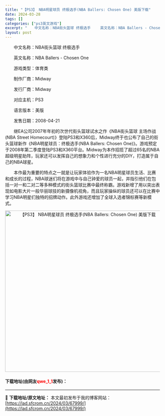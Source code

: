 ```yaml
---
title: "【PS3】 NBA明星球员 终极选手(NBA Ballers: Chosen One) 美版下载"
date: 2024-03-28
tags: []
categories: ["ps3英文游戏"]
excerpt: "　　中文名称：NBA街头篮球 终极选手 　　英文名称：NBA Ballers - Chosen One 　　游戏类型：体育类 　　制作厂商：Midway 　　发行厂商：Midway 　　对应主机：PS3 　　语言版本：美版 　　发售日期：2008-04-21 　　继EA公司2007年年初的次世代街头&hellip;"
layout: post
---
```


 <p>　　中文名称：NBA街头篮球 终极选手</p> <p>　　英文名称：NBA Ballers - Chosen One</p> <p>　　游戏类型：体育类</p> <p>　　制作厂商：Midway</p> <p>　　发行厂商：Midway</p> <p>　　对应主机：PS3</p> <p>　　语言版本：美版</p> <p>　　发售日期：2008-04-21</p> <p>　　继EA公司2007年年初的次世代街头篮球试水之作《NBA街头篮球 主场作战(NBA Street Homecourt)》登陆PS3和X360后，Midway终于也公布了自己的街头篮球新作《NBA明星球员：终极选手(NBA Ballers: Chosen One)》。游戏预定于2008年第二季度登陆PS3和X360平台。Midway为本作招揽了超过65名的NBA超级明星助阵，玩家还可以发挥自己的想象力和个性进行充分的DIY，打造属于自己的NBA球星。</p> <p>　　本作最为重要的特点之一就是让玩家体验作为一名NBA明星球员生活、比赛和成长的过程，NBA球迷们将在游戏中与自己钟爱的球员一起，并指引他们在包括一对一和二对二等多种模式的街头篮球比赛中最终称霸。游戏新增了用以突出表现如电影大片一般华丽球技的新摄像机视角，而且玩家操纵的球员还可以在比赛中学习NBA明星们独特的招牌动作。此外游戏还增加了全球入选者锦标赛等新模式。</p> <p align="center"><img align="" border="0" src="https://lad.sfcrom.cn/wp-content/uploads/2024/03/20240328_66051c802bf04.jpg" width="523" alt="【PS3】 NBA明星球员 终极选手(NBA Ballers: Chosen One) 美版下载" /></p> <p><h4>下载地址(由网友<font color="red">qwe_1_1</font>发布)：</h4></p> 

---
📖 **下载地址/原文地址：** 本文最初发布于我的博客网站：[https://lad.sfcrom.cn/2024/03/67999/](https://lad.sfcrom.cn/2024/03/67999/)
